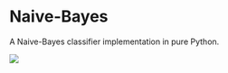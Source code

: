 # Naive-Bayes
A Naive-Bayes classifier implementation in pure Python.

<img src="https://latex.codecogs.com/gif.latex?P(\text{high-accuracy}|\text{naive-bayes}) = \text{Surprisingly high!}"/>
